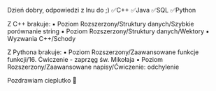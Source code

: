 Dzień dobry,
odpowiedzi z lnu do ;)
✅C++
✅Java
✅SQL
✅Python

Z C++ brakuje:
▪ Poziom Rozszerzony/Struktury danych/Szybkie porównanie string
▪ Poziom Rozszerzony/Struktury danych/Wektory
▪ Wyzwania C++/Schody

Z Pythona brakuje:
▪ Poziom Rozszerzony/Zaawansowane funkcje funkcji/16. Ćwiczenie - zaprzęg św. Mikołaja
▪ Poziom Rozszerzony/Zaawansowane napisy/Ćwiczenie: odchylenie


Pozdrawiam cieplutko 🤗

